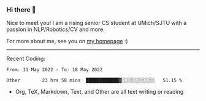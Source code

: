 ### Hi there 👋

Nice to meet you! I am a rising senior CS student at UMich/SJTU with a passion in NLP/Robotics/CV and more. 

For more about me, see you on [my homepage](https://jiayipan.me) :)

---

Recent Coding:
<!--START_SECTION:waka-->

```text
From: 11 May 2022 - To: 18 May 2022

Other        23 hrs 58 mins  ████████████▓░░░░░░░░░░░░   51.15 %
```

<!--END_SECTION:waka-->
- Org, TeX, Markdown, Text, and Other are all text writing or reading
